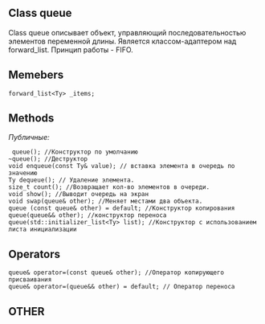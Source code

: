 ## Class queue

Class queue описывает объект, управляющий последовательностью элементов переменной длины. Является классом-адаптером над forward_list.
Принцип работы - FIFO.


## Memebers
	forward_list<Ty> _items;

## Methods
*Публичные:*

 	 queue(); //Конструктор по умолчанию
	~queue(); //Деструктор
	void enqueue(const Ty& value); // вставка элемента в очередь по значению
	Ty dequeue(); // Удаление элемента.
	size_t count(); //Возвращает кол-во элементов в очереди.
	void show(); //Выводит очередь на экран
	void swap(queue& other); //Меняет местами два объекта.
	queue (const queue& other) = default; //Конструктор копирования
	queue(queue&& other); //конструктор переноса
	queue(std::initializer_list<Ty> list); //Конструктор с использованием листа инициализации

## Operators
	queue& operator=(const queue& other); //Оператор копирующего присваивания
	queue& operator=(queue&& other) = default; // Оператор переноса

## OTHER
